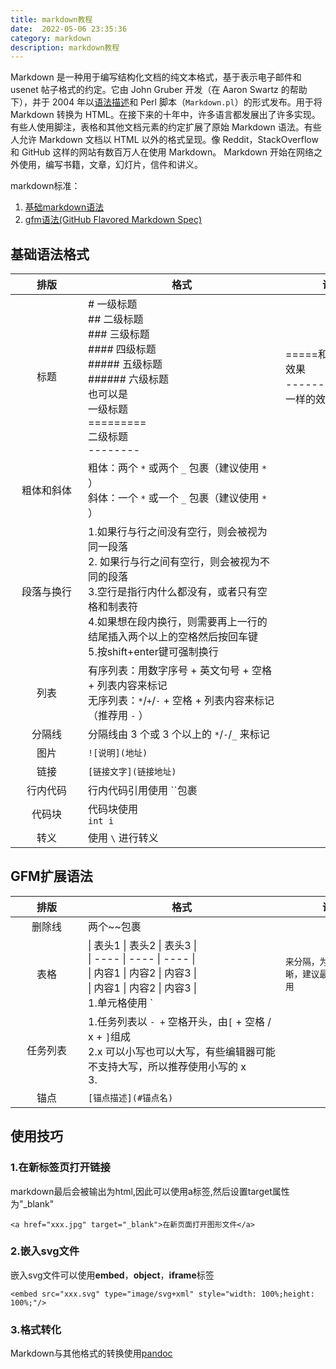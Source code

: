 ```yaml
---
title: markdown教程
date:  2022-05-06 23:35:36
category: markdown
description: markdown教程
---
```


Markdown 是一种用于编写结构化文档的纯文本格式，基于表示电子邮件和 usenet 帖子格式的约定。它由 John Gruber 开发（在 Aaron Swartz 的帮助下），并于 2004 年以[语法描述](http://daringfireball.net/projects/markdown/syntax)和 Perl 脚本（`Markdown.pl`）的形式发布。用于将 Markdown 转换为 HTML。在接下来的十年中，许多语言都发展出了许多实现。有些人使用脚注，表格和其他文档元素的约定扩展了原始 Markdown 语法。有些人允许 Markdown 文档以 HTML 以外的格式呈现。像 Reddit，StackOverflow 和 GitHub 这样的网站有数百万人在使用 Markdown。 Markdown 开始在网络之外使用，编写书籍，文章，幻灯片，信件和讲义。

markdown标准：

1. [基础markdown语法](https://daringfireball.net/projects/markdown/syntax)
2. [gfm语法(GitHub Flavored Markdown Spec)](https://github.github.com/gfm/)

##  基础语法格式

| 排版<div style="width:100px" /> | 格式<div style="width:300px" />                              | 说明<div style="width:150px" />                    |
| :-----------------------------: | ------------------------------------------------------------ | -------------------------------------------------- |
|              标题               | # 一级标题 <br />## 二级标题 <br />### 三级标题 <br />#### 四级标题 <br />##### 五级标题 <br />###### 六级标题<br />也可以是<br />一级标题 <br />=========<br />二级标题 <br />-------- | =====和#是一样的效果<br />--------和##是一样的效果 |
|           粗体和斜体            | 粗体：两个 `*` 或两个 `_` 包裹（建议使用 `*` ）<br />斜体：一个 `*` 或一个 `_` 包裹（建议使用 `*` ） |                                                    |
|           段落与换行            | 1.如果行与行之间没有空行，则会被视为同一段落 <br />2. 如果行与行之间有空行，则会被视为不同的段落 <br />3.空行是指行内什么都没有，或者只有空格和制表符 <br />4.如果想在段内换行，则需要再上一行的结尾插入两个以上的空格然后按回车键<br />5.按shift+enter键可强制换行 |                                                    |
|              列表               | 有序列表：用数字序号 + 英文句号 + 空格 + 列表内容来标记<br />无序列表：`*`/`+`/`-` + 空格 + 列表内容来标记（推荐用 `-` ） |                                                    |
|             分隔线              | 分隔线由 3 个或 3 个以上的 `*`/`-`/`_` 来标记                |                                                    |
|              图片               | `![说明](地址)`                                              |                                                    |
|              链接               | `[链接文字](链接地址)`                                       |                                                    |
|            行内代码             | 行内代码引用使用 ``包裹                                      |                                                    |
|             代码块              | 代码块使用<br />```int i ```                                 |                                                    |
|              转义               | 使用 `\` 进行转义                                            |                                                    |

## GFM扩展语法

| 排版<div style="width:100px" /> | 格式<div style="width:300px" />                              | 说明<div style="width:150px" /> |
| :-----------------------------: | ------------------------------------------------------------ | ------------------------------- |
|             删除线              | 两个~~包裹                                                   |                                 |
|              表格               | \| 表头1 \| 表头2 \| 表头3 \|<br /> \| ---- \| ---- \| ---- \|<br /> \| 内容1 \| 内容2 \| 内容3 \|<br /> \| 内容1 \| 内容2 \| 内容3 \|<br />1.单元格使用 `|` 来分隔，为了阅读更清晰，建议最前和最后都使用 `|` <br />2.单元格和 `|` 之间的空格会被移除 <br />3.表头与其他行使用 `---` 来分隔 <br />4.表格对齐格式如下<br />左对齐（默认）:----<br />右对齐： `----:`<br />居中对齐： `:----:` |                                 |
|            任务列表             | 1.任务列表以 `- +` 空格开头，由`[` + 空格 / x + `]`组成 <br />2.x 可以小写也可以大写，有些编辑器可能不支持大写，所以推荐使用小写的 x<br />3. |                                 |
|              锚点               | `[锚点描述](#锚点名)`<br />                                  |                                 |

## 使用技巧

### 1.在新标签页打开链接

markdown最后会被输出为html,因此可以使用a标签,然后设置target属性为"_blank"

`<a href="xxx.jpg" target="_blank">在新页面打开图形文件</a>`

### 2.嵌入svg文件

嵌入svg文件可以使用**embed**，**object**，**iframe**标签

`<embed src="xxx.svg" type="image/svg+xml" style="width: 100%;height: 100%;"/>`

### 3.格式转化

Markdown与其他格式的转换使用[pandoc](https://www.pandoc.org/)
